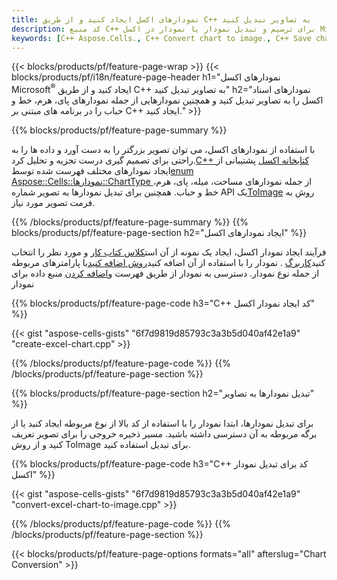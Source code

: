 ```yaml
---
title: نمودارهای اکسل ایجاد کنید و از طریق C++ به تصاویر تبدیل کنید
description: کد منبع C++ برای ترسیم و تبدیل نمودار یا نمودار در اکسل Microsoft با استفاده از کتابخانه C++
keywords: [C++ Aspose.Cells., C++ Convert chart to image., C++ Save chart to image., C++ chart to image., create charts in C++., insert charts in C++., manage charts in C++]
---
```

{{< blocks/products/pf/feature-page-wrap >}}
{{< blocks/products/pf/i18n/feature-page-header h1="نمودارهای اکسل Microsoft<sup>&reg;</sup> ایجاد کنید و از طریق C++ به تصاویر تبدیل کنید" h2="نمودارهای اسناد اکسل را به تصاویر تبدیل کنید و همچنین نمودارهایی از جمله نمودارهای پای، هرم، خط و حباب را در برنامه های مبتنی بر C++ ایجاد کنید." >}}

{{% blocks/products/pf/feature-page-summary %}}

 با استفاده از نمودارهای اکسل، می توان تصویر بزرگتر را به دست آورد و داده ها را به راحتی برای تصمیم گیری درست تجزیه و تحلیل کرد.[C++ کتابخانه اکسل](/cells/fa/cpp/) پشتیبانی از ایجاد نمودارهای مختلف فهرست شده توسط[enum Aspose::Cells::نمودارها::ChartType
](https://reference.aspose.com/cells/cpp/aspose.cells.charts/charttype/) از جمله نمودارهای مساحت، میله، پای، هرم، خط و حباب. همچنین برای تبدیل نمودارها به تصویر شماره API یک[ToImage](https://reference.aspose.com/cells/cpp/aspose.cells.charts/chart/toimage/) روش به فرمت تصویر مورد نیاز.

{{% /blocks/products/pf/feature-page-summary %}}
{{% blocks/products/pf/feature-page-section h2="ایجاد نمودارهای اکسل" %}}

 فرآیند ایجاد نمودار اکسل، ایجاد یک نمونه از آن است[کلاس کتاب کار](https://reference.aspose.com/cells/cpp/aspose.cells/workbook/) و مورد نظر را انتخاب کنید[کاربرگ](https://reference.aspose.com/cells/cpp/aspose.cells/worksheet/) . نمودار را با استفاده از آن اضافه کنید[روش اضافه کنید](https://reference.aspose.com/cells/cpp/aspose.cells.charts/chartcollection/add/)با پارامترهای مربوطه از جمله نوع نمودار. دسترسی به نمودار از طریق فهرست و[اضافه کردن](https://reference.aspose.com/cells/cpp/aspose.cells.charts/seriescollection/add/) منبع داده برای نمودار

{{% blocks/products/pf/feature-page-code h3="C++ کد ایجاد نمودار اکسل" %}}

{{< gist "aspose-cells-gists" "6f7d9819d85793c3a3b5d040af42e1a9" "create-excel-chart.cpp" >}}

{{% /blocks/products/pf/feature-page-code %}}
{{% /blocks/products/pf/feature-page-section %}}

{{% blocks/products/pf/feature-page-section h2="تبدیل نمودارها به تصاویر" %}}


برای تبدیل نمودارها، ابتدا نمودار را با استفاده از کد بالا از نوع مربوطه ایجاد کنید یا از برگه مربوطه به آن دسترسی داشته باشید. مسیر ذخیره خروجی را برای تصویر تعریف کنید و از روش ToImage برای تبدیل استفاده کنید.

 
{{% blocks/products/pf/feature-page-code h3="C++ کد برای تبدیل نمودار اکسل" %}}

{{< gist "aspose-cells-gists" "6f7d9819d85793c3a3b5d040af42e1a9" "convert-excel-chart-to-image.cpp" >}}

{{% /blocks/products/pf/feature-page-code %}}
{{% /blocks/products/pf/feature-page-section %}}

{{< blocks/products/pf/feature-page-options formats="all" afterslug="Chart Conversion" >}}
